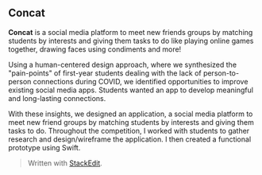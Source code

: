 ## Concat

**Concat** is a social media platform to meet new friends groups by matching students by interests and giving them tasks to do like playing online games together, drawing faces using condiments and more!

Using a human-centered design approach, where we synthesized the "pain-points" of first-year students dealing with the lack of person-to-person connections during COVID, we identified opportunities to improve existing social media apps. Students wanted an app to develop meaningful and long-lasting connections.  
  
With these insights, we designed an application, a social media platform to meet new friend groups by matching students by interests and giving them tasks to do. Throughout the competition, I worked with students to gather research and design/wireframe the application. I then created a functional prototype using Swift.
> Written with [StackEdit](https://stackedit.io/).
<!--stackedit_data:
eyJoaXN0b3J5IjpbLTEyMzE4MjEzMDhdfQ==
-->